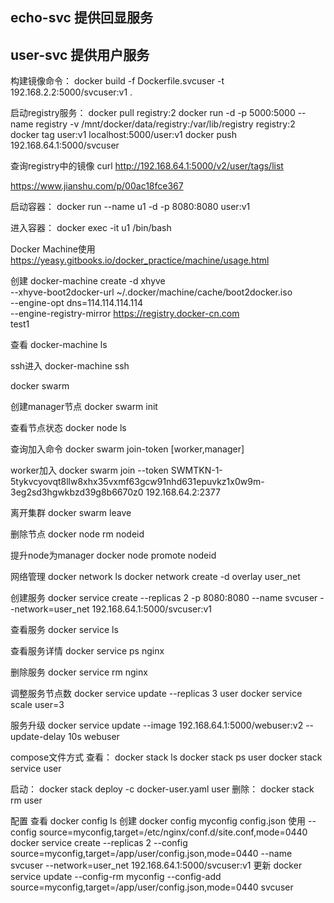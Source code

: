 
## echo-svc 提供回显服务

## user-svc 提供用户服务


构建镜像命令：
docker build -f Dockerfile.svcuser -t 192.168.2.2:5000/svcuser:v1 .

启动registry服务：
docker pull registry:2
docker run -d -p 5000:5000 --name registry -v /mnt/docker/data/registry:/var/lib/registry registry:2
docker tag user:v1 localhost:5000/user:v1
docker push 192.168.64.1:5000/svcuser

查询registry中的镜像
curl http://192.168.64.1:5000/v2/user/tags/list

https://www.jianshu.com/p/00ac18fce367

启动容器：
docker run --name u1 -d -p 8080:8080 user:v1

进入容器：
docker exec -it u1 /bin/bash

Docker Machine使用
https://yeasy.gitbooks.io/docker_practice/machine/usage.html

创建
docker-machine create -d xhyve \
      --xhyve-boot2docker-url ~/.docker/machine/cache/boot2docker.iso \
      --engine-opt dns=114.114.114.114 \
      --engine-registry-mirror https://registry.docker-cn.com \
      test1

查看
docker-machine ls

ssh进入
docker-machine ssh


docker swarm

创建manager节点
docker swarm init

查看节点状态
docker node ls

查询加入命令
docker swarm join-token [worker,manager]

worker加入
docker swarm join --token SWMTKN-1-5tykvcyovqt8llw8xhx35vxmf63gcw91nhd631epuvkz1x0w9m-3eg2sd3hgwkbzd39g8b6670z0 192.168.64.2:2377

离开集群
docker swarm leave

删除节点
docker node rm nodeid

提升node为manager
docker node promote nodeid

网络管理
docker network ls
docker network create -d overlay user_net

创建服务
docker service create --replicas 2 -p 8080:8080 --name svcuser --network=user_net 192.168.64.1:5000/svcuser:v1

查看服务
docker service ls

查看服务详情
docker service ps nginx

删除服务
docker service rm nginx

调整服务节点数
docker service update --replicas 3 user
docker service scale user=3

服务升级
docker service update --image 192.168.64.1:5000/webuser:v2 --update-delay 10s  webuser

compose文件方式
查看：
docker stack ls
docker stack ps user
docker stack service user

启动：
docker stack deploy -c docker-user.yaml user
删除：
docker stack rm user


配置
查看
docker config ls
创建
docker config myconfig config.json
使用
--config source=myconfig,target=/etc/nginx/conf.d/site.conf,mode=0440
docker service create --replicas 2 --config source=myconfig,target=/app/user/config.json,mode=0440 --name svcuser --network=user_net 192.168.64.1:5000/svcuser:v1
更新
docker service update --config-rm myconfig --config-add source=myconfig,target=/app/user/config.json,mode=0440 svcuser

